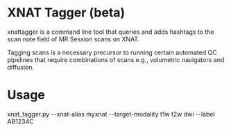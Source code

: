 # XNAT Tagger (beta)

xnattagger is a command line tool that queries and adds hashtags to the scan note field of MR Session 
scans on XNAT.

Tagging scans is a necessary precursor to running certain automated QC pipelines that require combinations 
of scans e.g., volumetric navigators and diffusion.

# Usage

xnat_tagger.py --xnat-alias myxnat --target-modality t1w t2w dwi --label AB1234C
